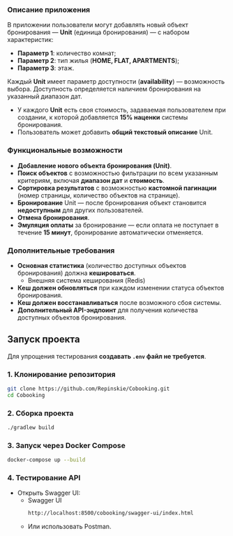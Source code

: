 
### Описание приложения

В приложении пользователи могут добавлять новый объект бронирования — **Unit** (единица бронирования) — с набором характеристик:
- **Параметр 1**: количество комнат;
- **Параметр 2**: тип жилья (**HOME, FLAT, APARTMENTS**);
- **Параметр 3**: этаж.

Каждый **Unit** имеет параметр доступности (**availability**) — возможность выбора. Доступность определяется наличием бронирования на указанный диапазон дат.

- У каждого **Unit** есть своя стоимость, задаваемая пользователем при создании, к которой добавляется **15% наценки** системы бронирования.
- Пользователь может добавить **общий текстовый описание** Unit.

### Функциональные возможности
- **Добавление нового объекта бронирования (Unit)**.
- **Поиск объектов** с возможностью фильтрации по всем указанным критериям, включая **диапазон дат** и **стоимость**.
- **Сортировка результатов** с возможностью **кастомной пагинации** (номер страницы, количество объектов на странице).
- **Бронирование** Unit — после бронирования объект становится **недоступным** для других пользователей.
- **Отмена бронирования**.
- **Эмуляция оплаты** за бронирование — если оплата не поступает в течение **15 минут**, бронирование автоматически отменяется.

### Дополнительные требования
- **Основная статистика** (количество доступных объектов бронирования) должна **кешироваться**.
  - Внешняя система кеширования (Redis)
- **Кеш должен обновляться** при каждом изменении статуса объектов бронирования.
- **Кеш должен восстанавливаться** после возможного сбоя системы.
- **Дополнительный API-эндпоинт** для получения количества доступных объектов бронирования.


## Запуск проекта

Для упрощения тестирования **создавать `.env` файл не требуется**.

### 1. Клонирование репозитория

```sh
git clone https://github.com/Repinskie/Cobooking.git
cd Cobooking
```
### 2. Сборка проекта

```sh
./gradlew build
```

### 3. Запуск через Docker Compose
```sh
docker-compose up --build
```

### 4. Тестирование API
 - Открыть Swagger UI:
     - Swagger UI
       ```sh
       http://localhost:8500/cobooking/swagger-ui/index.html
       ```
     - Или использовать Postman.
